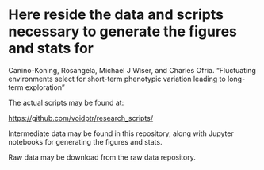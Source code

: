 # Here reside the data and scripts necessary to generate the figures and stats for 

Canino-Koning, Rosangela, Michael J Wiser, and Charles Ofria. “Fluctuating environments select for short-term phenotypic variation leading to long-term exploration” 

The actual scripts may be found at:

https://github.com/voidptr/research_scripts/

Intermediate data may be found in this repository, along with Jupyter notebooks for generating the figures and stats.

Raw data may be download from the raw data repository.
